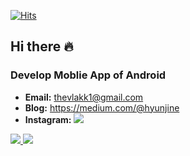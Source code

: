 <div align=left>	  
  
[![Hits](https://hits.seeyoufarm.com/api/count/incr/badge.svg?url=https%3A%2F%2Fgithub.com%2Fhyunjine&count_bg=%2379C83D&title_bg=%23555555&icon=&icon_color=%23E7E7E7&title=visitor&edge_flat=false)](https://hits.seeyoufarm.com)  
  
</div>

## Hi there 🔥

### Develop Moblie App of Android
* **Email:** thevlakk1@gmail.com
* **Blog:** https://medium.com/@hyunjine
* **Instagram:** <a href="https://www.instagram.com/the.vlakk"><img src="https://img.shields.io/badge/-the.vlakk-red.svg"/>

<p align="left">
  <img src="https://img.shields.io/badge/Android-3DDC84?style=flat-square&logo=Android&logoColor=white"/>
  <img src="https://img.shields.io/badge/Kotlin-7F52FF?style=flat-square&logo=Kotlin&logoColor=white"/>
</p
